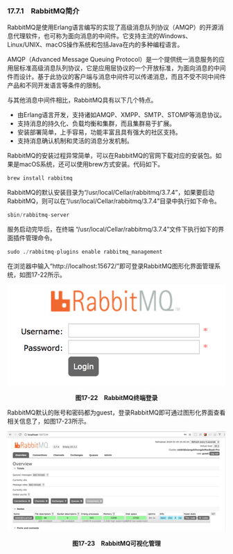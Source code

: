 ### 17.7.1　RabbitMQ简介

RabbitMQ是使用Erlang语言编写的实现了高级消息队列协议（AMQP）的开源消息代理软件，也可称为面向消息的中间件。它支持主流的Windows、Linux/UNIX、macOS操作系统和包括Java在内的多种编程语言。

AMQP（Advanced Message Queuing Protocol）是一个提供统一消息服务的应用层标准高级消息队列协议，它是应用层协议的一个开放标准，为面向消息的中间件而设计。基于此协议的客户端与消息中间件可以传递消息，而且不受不同中间件产品和不同开发语言等条件的限制。

与其他消息中间件相比，RabbitMQ具有以下几个特点。

+ 由Erlang语言开发，支持诸如AMQP、XMPP、SMTP、STOMP等消息协议。
+ 支持消息的持久化、负载均衡和集群，而且集群易于扩展。
+ 安装部署简单，上手容易，功能丰富且具有强大的社区支持。
+ 支持消息确认机制和灵活的消息分发机制。

RabbitMQ的安装过程异常简单，可以在RabbitMQ的官网下载对应的安装包。如果是macOS系统，还可以使用brew方式安装。代码如下。

```python
brew install rabbitmq
```

RabbitMQ的默认安装目录为“/usr/local/Cellar/rabbitmq/3.7.4”，如果要启动RabbitMQ，则可以在“/usr/local/Cellar/rabbitmq/3.7.4”目录中执行如下命令。

```python
sbin/rabbitmq-server
```

服务启动完毕后，在终端 “/usr/local/Cellar/rabbitmq/3.7.4”文件下执行如下的界面插件管理命令。

```python
sudo ./rabbitmq-plugins enable rabbitmq_management
```

在浏览器中输入“http://localhost:15672/”即可登录RabbitMQ图形化界面管理系统，如图17-22所示。

![94.png](../images/94.png)
<center class="my_markdown"><b class="my_markdown">图17-22　RabbitMQ终端登录</b></center>

RabbitMQ默认的账号和密码都为guest，登录RabbitMQ即可通过图形化界面查看相关信息了，如图17-23所示。

![95.png](../images/95.png)
<center class="my_markdown"><b class="my_markdown">图17-23　RabbitMQ可视化管理</b></center>

